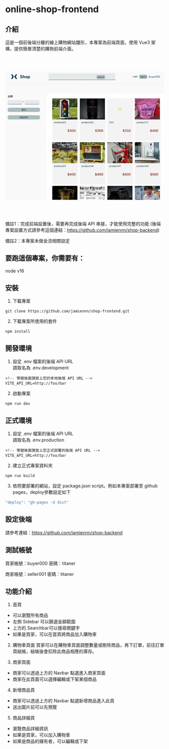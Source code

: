 # online-shop-frontend

## 介紹
這是一個前後端分離的線上購物網站雛形，本專案為前端頁面，使用 Vue3 架構，提供簡單清楚的購物前端介面。

<br>
<br>

![image](https://github.com/jamiennn/shop-frontend/blob/master/src/assets/snapshots/home_demo.gif)

<br>
<br>


備註1：完成前端設置後，需要再完成後端 API 串接，才能使用完整的功能
(後端專案設置方式請參考這個連結：https://github.com/jamiennn/shop-backend)

備註2：本專案未做金流相關設定

## 要跑這個專案，你需要有：
node v16

## 安裝

1. 下載專案
```
git clone https://github.com/jamiennn/shop-frontend.git
```

2. 下載專案所使用的套件
```
npm install
```

## 開發環境
1. 設定 .env 檔案的後端 API URL  
請取名為 .env.development
```
<!-- 等號後面請放上您的本地後端 API URL -->
VITE_API_URL=http://foo/bar
```
2. 啟動專案
```
npm run dev
```

## 正式環境
1. 設定 .env 檔案的後端 API URL  
請取名為 .env.production
```
<!-- 等號後面請放上您正式部署的後端 API URL -->
VITE_API_URL=http://foo/bar
```
2. 建立正式專案資料夾
```
npm run build
```
3. 依照要部署的網站，設定 package.json script。例如本專案部署至 github pages，deploy參數設定如下
```js
"deploy": "gh-pages -d dist"
```

## 設定後端
請參考連結：https://github.com/jamiennn/shop-backend


## 測試帳號
買家帳號：buyer000
密碼：titaner

商家帳號：seller001
密碼：titaner


## 功能介紹
1. 首頁
- 可以瀏覽所有商品
- 左側 Sidebar 可以篩選金額範圍
- 上方的 Searchbar可以搜尋關鍵字
- 如果是買家，可以在首頁將商品加入購物車

2. 購物車頁面
買家可以在購物車頁面調整數量或刪除商品，再下訂單，前往訂單頁結帳，結帳後會扣除此商品相應的庫存。

3. 商家頁面
- 商家可以透過上方的 Navbar 點選進入商家頁面
- 商家在此頁面可以選擇編輯或下架某個商品

4. 新增商品頁
- 商家可以透過上方的 Navbar 點選新增商品進入此頁
- 送出圖片前可以先預覽

5. 商品詳細頁
- 瀏覽商品詳細資訊
- 如果是買家，可以加入購物車
- 如果是商品的擁有者，可以編輯或下架
